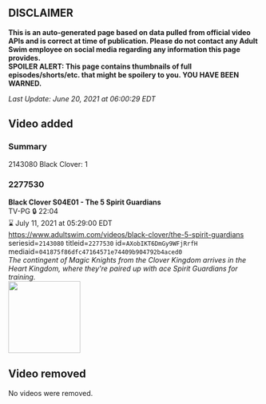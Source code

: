 ## DISCLAIMER
**This is an auto-generated page based on data pulled from official video APIs and is correct at time of publication. Please do not contact any Adult Swim employee on social media regarding any information this page provides.**  
**SPOILER ALERT: This page contains thumbnails of full episodes/shorts/etc. that might be spoilery to you. YOU HAVE BEEN WARNED.**  

_Last Update: June 20, 2021 at 06:00:29 EDT_
## Video added
### Summary
2143080 Black Clover: 1  
### 2277530
**Black Clover S04E01 - The 5 Spirit Guardians**  
TV-PG 🔒 22:04  
⌛ July 11, 2021 at 05:29:00 EDT  
https://www.adultswim.com/videos/black-clover/the-5-spirit-guardians  
seriesid=`2143080` titleid=`2277530` id=`AXobIKT6DmGy9WFjRrfH` mediaid=`041875f86dfc47164571e74409b904792b4aced0`  
_The contingent of Magic Knights from the Clover Kingdom arrives in the Heart Kingdom, where they're paired up with ace Spirit Guardians for training._  
<a href="https://media.cdn.adultswim.com/uploads/20210618/thumbnails/2_216181252166-BlackClover_155_The5SpiritGuardians.png"><img src="https://media.cdn.adultswim.com/uploads/20210618/thumbnails/2_216181252166-BlackClover_155_The5SpiritGuardians.png" height="144px" /></a>
## Video removed
No videos were removed.  
